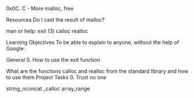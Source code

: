 0x0C. C - More malloc, free

Resources Do I cast the result of malloc?

man or help: exit (3) calloc realloc

Learning Objectives To be able to explain to anyone, without the help of Google:

General 0. How to use the exit function

What are the functions calloc and realloc from the standard library and how to use them
Project Tasks 0. Trust no one

string_nconcat
_calloc
array_range
